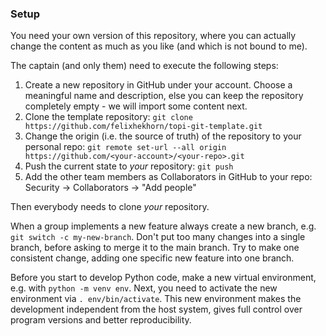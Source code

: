 ### Setup

You need your own version of this repository, where you can actually change the content as much as you like (and which is not bound to me).

The captain (and only them) need to execute the following steps:
 
1. Create a new repository in GitHub under your account.
   Choose a meaningful name and description, else you can keep the repository completely empty - we will import some content next.
1. Clone the template repository: `git clone https://github.com/felixhekhorn/topi-git-template.git`
1. Change the origin (i.e. the source of truth) of the repository to your personal repo: `git remote set-url --all origin https://github.com/<your-account>/<your-repo>.git`
1. Push the current state to _your_ repository: `git push`
1. Add the other team members as Collaborators in GitHub to your repo: Security -> Collaborators -> "Add people"

Then everybody needs to clone _your_ repository.

When a group implements a new feature always create a new branch, e.g. `git switch -c my-new-branch`.
Don't put too many changes into a single branch, before asking to merge it to the main branch.
Try to make one consistent change, adding one specific new feature into one branch.

Before you start to develop Python code, make a new virtual environment, e.g. with `python -m venv env`.
Next, you need to activate the new environment via `. env/bin/activate`.
This new environment makes the development independent from the host system, gives full control over
program versions and better reproducibility.
